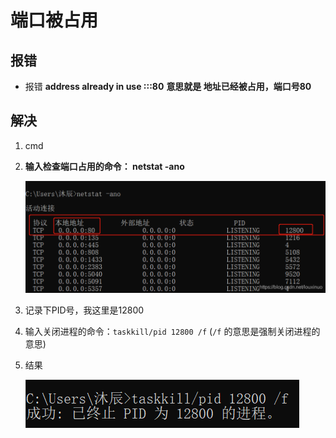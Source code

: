 # 端口被占用

## 报错

*   报错 **address already in use :::80**   **意思就是 地址已经被占用，端口号80**

## 解决

1.  cmd

2.  **输入检查端口占用的命令： netstat -ano**

    ![](image/image_emTC2eXlE6.png)

3.  记录下PID号，我这里是12800

4.  输入关闭进程的命令：`taskkill/pid 12800 /f` (`/f` 的意思是强制关闭进程的意思)

5.  结果

    ![](image/image_4X7iR97MVT.png)
